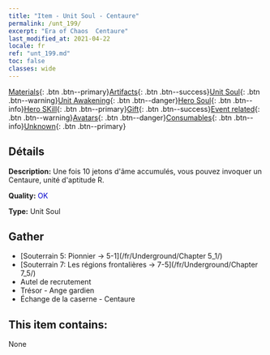 ```yaml
---
title: "Item - Unit Soul - Centaure"
permalink: /unt_199/
excerpt: "Era of Chaos  Centaure"
last_modified_at: 2021-04-22
locale: fr
ref: "unt_199.md"
toc: false
classes: wide
---
```

 [Materials](/ItemsFR/){: .btn .btn--primary}[Artifacts](/ItemsFR/Artifacts/){: .btn .btn--success}[Unit Soul](/ItemsFR/UnitSoul/){: .btn .btn--warning}[Unit Awakening](/ItemsFR/UnitAwakening/){: .btn .btn--danger}[Hero Soul](/ItemsFR/HeroSoul/){: .btn .btn--info}[Hero SKill](/ItemsFR/HeroSkill/){: .btn .btn--primary}[Gift](/ItemsFR/Gift/){: .btn .btn--success}[Event related](/ItemsFR/Events/){: .btn .btn--warning}[Avatars](/ItemsFR/Avatars/){: .btn .btn--danger}[Consumables](/ItemsFR/Consumables/){: .btn .btn--info}[Unknown](/ItemsFR/Unknown/){: .btn .btn--primary}

## Détails
 **Description:** Une fois 10 jetons d'âme accumulés, vous pouvez invoquer un Centaure, unité d'aptitude R.

 **Quality:** <span style="color: #0000CD">OK</span>

 **Type:** Unit Soul

## Gather

*    [Souterrain 5: Pionnier -> 5-1](/fr/Underground/Chapter 5_1/) 
*    [Souterrain 7: Les régions frontalières -> 7-5](/fr/Underground/Chapter 7_5/) 
*    Autel de recrutement 
*    Trésor - Ange gardien 
*    Échange de la caserne - Centaure 

## This item contains:

  None

